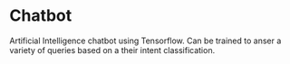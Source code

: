 # Chatbot
Artificial Intelligence chatbot using Tensorflow.
Can be trained to anser a variety of queries based on a their 
intent classification.
